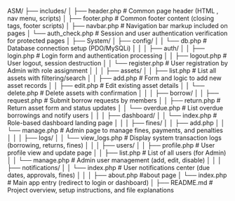 ASM/
├── includes/
│   ├── header.php           # Common page header (HTML <head>, nav menu, scripts)
│   ├── footer.php           # Common footer content (closing tags, footer scripts)
│   ├── navbar.php           # Navigation bar markup included on pages
│   └── auth_check.php       # Session and user authentication verification for protected pages
│
├── System/
│   ├── config/
│   │   └── db.php           # Database connection setup (PDO/MySQLi)
│   │
│   ├── auth/
│   │   ├── login.php        # Login form and authentication processing
│   │   ├── logout.php       # User logout, session destruction
│   │   └── register.php     # User registration by Admin with role assignment
│   │
│   ├── assets/
│   │   ├── list.php         # List all assets with filtering/search
│   │   ├── add.php          # Form and logic to add new asset records
│   │   ├── edit.php         # Edit existing asset details
│   │   └── delete.php       # Delete assets with confirmation
│   │
│   ├── borrow/
│   │   ├── request.php      # Submit borrow requests by members
│   │   ├── return.php       # Return asset form and status updates
│   │   └── overdue.php      # List overdue borrowings and notify users
│   │
│   ├── dashboard/
│   │   └── index.php        # Role-based dashboard landing page
│   │
│   ├── fines/
│   │   ├── add.php 
│   │   └── manage.php       # Admin page to manage fines, payments, and penalties
│   │
│   ├── logs/
│   │   └── view_logs.php    # Display system transaction logs (borrowing, returns, fines)
│   │
│   ├── users/
│   │   ├── profile.php      # User profile view and update page
│   │   ├── list.php         # List of all users (for Admin)
│   │   └── manage.php       # Admin user management (add, edit, disable)
│   │
│   ├── notifications/
│   │   └── index.php        # User notifications center (due dates, approvals, fines)
│   │
│   ├── about.php            #about page
│   └── index.php            # Main app entry (redirect to login or dashboard)
│
├── README.md                # Project overview, setup instructions, and file explanations
